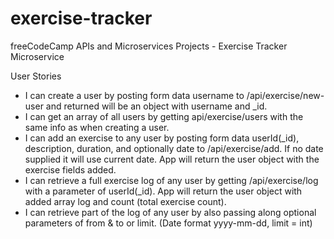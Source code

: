 # exercise-tracker
freeCodeCamp APIs and Microservices Projects - Exercise Tracker Microservice


User Stories

* I can create a user by posting form data username to /api/exercise/new-user and returned will be an object with username and _id.
* I can get an array of all users by getting api/exercise/users with the same info as when creating a user.
* I can add an exercise to any user by posting form data userId(_id), description, duration, and optionally date to /api/exercise/add. If no date supplied it will use current date. App will return the user object with the exercise fields added.
* I can retrieve a full exercise log of any user by getting /api/exercise/log with a parameter of userId(_id). App will return the user object with added array log and count (total exercise count).
* I can retrieve part of the log of any user by also passing along optional parameters of from & to or limit. (Date format yyyy-mm-dd, limit = int)
